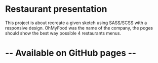 # Restaurant presentation
This project is about recreate a given sketch using SASS/SCSS with a responsive design.
OhMyFood was the name of the company, the poges should show the best way possible 4 restaurants menus.

# -- Available on GitHub pages --
